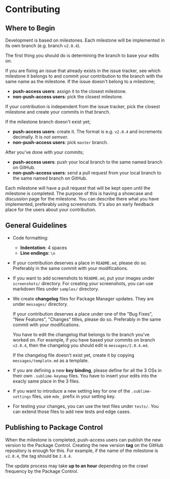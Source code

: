 # Contributing

## Where to Begin

Development is based on milestones. Each milestone will be implemented in its own branch (e.g. branch `v2.0.4`).

The first thing you should do is determining the branch to base your edits on.

If you are fixing an issue that already exists in the issue tracker, see which milestone it belongs to and commit your contribution to the branch with the same name as the milestone. If the issue doesn't belong to a milestone;

* __push-access users__: assign it to the closest milestone.
* __non-push-access users__: pick the closest milestone.

If your contribution is independent from the issue tracker, pick the closest milestone and create your commits in that branch.

If the milestone branch doesn't exist yet;

* __push-access users__: create it. The format is e.g. `v2.0.4` and increments decimally. It is _not semver_.
* __non-push-access users__: pick `master` branch.

After you've done with your commits;

* __push-access users__: push your local branch to the same named branch on GitHub.
* __non-push-access users__: send a pull request from your local branch to the same named branch on GitHub.

Each milestone will have a pull request that will be kept open until the milestone is completed. The purpose of this is having a showcase and discussion page for the milestone. You can describe there what you have implemented, preferably using screenshots. It's also an early feedback place for the users about your contribution.

## General Guidelines

* Code formatting:
    - __Indentation__: 4 spaces
    - __Line endings__: `\n`
* If your contribution deserves a place in `README.md`, please do so. Preferably in the same commit with your modifications.
* If you want to add screenshots to `README.md`, put your images under `screenshots/` directory. For creating your screenshots, you can use markdown files under `samples/` directory.
* We create __changelog__ files for Package Manager updates. They are under `messages/` directory.

    If your contribution deserves a place under one of the "Bug Fixes", "New Features", "Changes" titles, please do so. Preferably in the same commit with your modifications.

    You have to edit the changelog that belongs to the branch you've worked on. For example, if you have based your commits on branch `v2.0.4`, then the changelog you should edit is `messages/2.0.4.md`.

    If the changelog file doesn't exist yet, create it by copying `messages/template.md` as a template.

* If you are defining a new __key binding__, please define for all the 3 OSs in their own `.sublime-keymap` files. You have to insert your edits into the exacly same place in the 3 files.
* If you want to introduce a new setting key for one of the `.sublime-settings` files, use `mde_` prefix in your setting key.
* For testing your changes, you can use the test files under `tests/`. You can extend those files to add new tests and edge cases.

## Publishing to Package Control

When the milestone is completed, push-access users can publish the new version to the Package Control. Creating the new version __tag__ on the GitHub repository is enough for this. For example, if the name of the milestone is `v2.0.4`, the tag should be `2.0.4`.

The update process may take __up to an hour__ depending on the crawl frequency by the Package Control.
